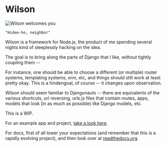 Wilson
==============================

![Wilson welcomes you](http://neversaw.us/media/img/wilson.jpg)

    "Hidee-ho, neighbor"

Wilson is a framework for Node.js, the product of me spending several nights kind of sleeplessly hacking on the idea.

The goal is to bring along the parts of Django that I like, without tightly coupling them --

For instance, one should be able to choose a different (or multiple) router systems, templating systems, orm, etc,
and things should still work at least pretty okay. This is a hindengoal, of course -- it changes upon observation.

Wilson should seem familiar to Djangonauts -- there are equivalents of the various shortcuts, url reversing,
urls.js files that contain routes, apps, models that look (in as much as possible) like Django models, etc.

This is a WIP. 

For an example app and project, [take a look here](http://github.com/chrisdickinson/wilson-example/).

For docs, first of all lower your expectations (and remember that this is a rapidly evolving project), and then look
over at [readthedocs.org](http://readthedocs.org/projects/chrisdickinson/wilson/docs/).

